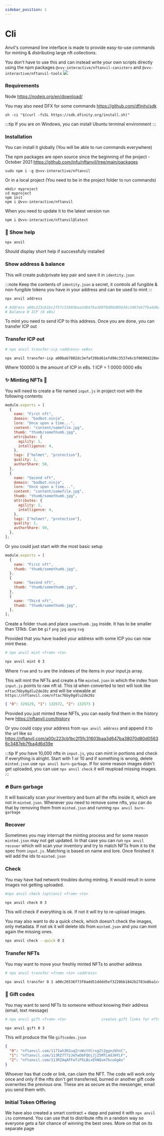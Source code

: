 ```yaml
---
sidebar_position: 1
---
```


# Cli

Anvil's command line interface is made to provide easy-to-use commands for minting & distributing large nft collections.

You don't have to use this and can instead write your own scripts directly using the npm packages `@vvv-interactive/nftanvil-canisters` and `@vvv-interactive/nftanvil-tools`
![](../../static/img/20220920123045.png)

### Requirements

Node https://nodejs.org/en/download/

You may also need DFX for some commands https://github.com/dfinity/sdk

```
sh -ci "$(curl -fsSL https://sdk.dfinity.org/install.sh)"
```

:::tip
If you are on Windows, you can install Ubuntu terminal environment
:::

### Installation

You can install it globally (You will be able to run commands everywhere)

The npm packages are open source since the beginning of the project - October 2021 https://github.com/infu/nftanvil/tree/main/packages

```
sudo npm i -g @vvv-interactive/nftanvil
```

Or in a local project (You need to be in the project folder to run commands)

```
mkdir myproject
cd myproject
npm init
npm i @vvv-interactive/nftanvil
```

When you need to update it to the latest version run

```
npm i @vvv-interactive/nftanvil@latest
```

### 📙 Show help

```
npx anvil
```

Should display short help if successfully installed

### Show address & balance

This will create pub/private key pair and save it in `identity.json`

:::note
Keep the contents of `identity.json` a secret, it controls all fungible & non-fungible tokens you have in your address and can be used to mint
:::

```bash
npx anvil address

# Address a00c223cb1bc2f5fc31603baa3d647ba38070d80d05636c3487eb7fba4d6d39e
# Balance 0 ICP (0 e8s)
```

To mint you need to send ICP to this address. Once you are done, you can transfer ICP out

### Transfer ICP out

```bash
# npx anvil transfer-icp <address> <e8s>

npx anvil transfer-icp a00bab7802dc3efaf20bd61efd96c3537e6cbf0690d228e41f89a9c142bddc38  100000
```

Where 100000 is the amount of ICP in e8s. 1 ICP = 1 0000 0000 e8s

### ✨ Minting NFTs 🔨

You will need to create a file named `input.js` in project root with the following contents:

```js
module.exports = [
  {
    name: "First nft",
    domain: "badbot.ninja",
    lore: "Once upon a time...",
    content: "content/somefile.jpg",
    thumb: "thumb/somethumb.jpg",
    attributes: {
      agility: 1,
      intelligence: 4,
    },
    tags: ["helmet", "protection"],
    quality: 1,
    authorShare: 50,
  },
  {
    name: "Second nft",
    domain: "badbot.ninja",
    lore: "Once upon a time...",
    content: "content/somefile.jpg",
    thumb: "thumb/somethumb.jpg",
    attributes: {
      agility: 1,
      intelligence: 4,
    },
    tags: ["helmet", "protection"],
    quality: 1,
    authorShare: 50,
  },
];
```

Or you could just start with the most basic setup

```js
module.exports = [
  {
    name: "First nft",
    thumb: "thumb/somethumb.jpg",
  },
  {
    name: "Second nft",
    thumb: "thumb/somethumb.jpg",
  },
  {
    name: "Third nft",
    thumb: "thumb/somethumb.jpg",
  },
];
```

Create a folder `thumb` and place `somethumb.jpg` inside. It has to be smaller than 131kb. Can be `gif` `png` `jpg` `apng` `svg`

Provided that you have loaded your address with some ICP you can now mint these.

```bash
# npx anvil mint <from> <to>

npx anvil mint 0 3
```

Where `from` and `to` are the indexes of the items in your input.js array.

This will mint the NFTs and create a file `minted.json` in which the index from `input.js` points to raw nft id. This id when converted to text will look like `nftac76by0gdlu2de20z` and will be viewable at `https://nftanvil.com/nftac76by0gdlu2de20z`

```json
{ "0": 329129, "1": 132572, "2": 132573 }
```

Provided you just minted these NFTs, you can easily find them in the history here https://nftanvil.com/history

Or you could copy your address from `npx anvil address` and append it to the url like so https://nftanvil.com/a00c223cb1bc2f5fc31603baa3d647ba38070d80d05636c3487eb7fba4d6d39e

:::tip
If you have 10,000 nfts in `input.js`, you can mint in portions and check if everything is alright. Start with 1 or 10 and if something is wrong, delete `minted.json` use `npx anvil burn-garbage`. If for some reason images didn't get uploaded, you can use `npx anvil check` it will reupload missing images.
:::

### 🔥 Burn garbage

It will basically scan your inventory and burn all the nfts inside it, which are not in `minted.json`. Whenever you need to remove some nfts, you can do that by removing them from `minted.json` and running `npx anvil burn-garbage`

### Recover

Sometimes you may interrupt the minting process and for some reason `minted.json` may not get updated. In that case you can run `npx anvil recover` which will scan your inventory and try to match NFTs from it to the spec from `input.js`. Matching is based on name and lore. Once finished it will add the ids to `minted.json`

### Check

You may have had network troubles during minting. It would result in some images not getting uploaded.

```bash
#npx anvil check [options] <from> <to>

npx anvil check 0 3
```

This will check if everything is ok. If not it will try to re-upload images.

You may also want to do a quick check, which doesn't check the images, only metadata. If not ok it will delete ids from `minted.json` and you can mint again the missing ones.

```bash
npx anvil check --quick 0 3
```

### Transfer NFTs

You may want to move your freshly minted NFTs to another address

```bash
# npx anvil transfer <from> <to> <address>

npx anvil transfer 0 1 a00c26536f73f0add51dddd5ef3220bb1842b2783e8ba1c4dd4a2da172b1727a
```

### 🎁 Gift codes

You may want to send NFTs to someone without knowing their address (email, text message)

```bash
# npx anvil gift <from> <to>                creates gift links for nfts from index to index

npx anvil gift 0 3
```

This will produce the file `giftcodes.json`

```json
{
  "0": "nftanvil.com/1171wh3R2uqZroWztVCrxg2t2ggnzbhnC",
  "1": "nftanvil.com/113RZ7T7zJmTwDbFQUjJj25MTLmdJHfLF",
  "2": "nftanvil.com/113RZAqAFFwTiP5LBixEhNQsm7bcuGgAv"
}
```

Whoever has that code or link, can claim the NFT. The code will work only once and only if the nfts don't get transferred, burned or another gift code overwrites the previous one.
These are as secure as the messenger, email you send them with.

### Initial Token Offering

We have also created a smart contract + dapp and paired it with `npx anvil ito` command. You can use that to distribute nfts in a random way so everyone gets a fair chance of winning the best ones. More on that on its separate page
